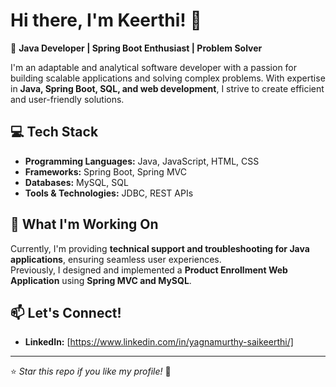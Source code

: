 # Hi there, I'm Keerthi! 👋  

🚀 **Java Developer | Spring Boot Enthusiast | Problem Solver**  

I'm an adaptable and analytical software developer with a passion for building scalable applications and solving complex problems. With expertise in **Java, Spring Boot, SQL, and web development**, I strive to create efficient and user-friendly solutions.  

## 💻 Tech Stack  
- **Programming Languages:** Java, JavaScript, HTML, CSS  
- **Frameworks:** Spring Boot, Spring MVC  
- **Databases:** MySQL, SQL  
- **Tools & Technologies:** JDBC, REST APIs  

## 🌱 What I'm Working On  
Currently, I'm providing **technical support and troubleshooting for Java applications**, ensuring seamless user experiences.  
Previously, I designed and implemented a **Product Enrollment Web Application** using **Spring MVC and MySQL**.  

## 📫 Let's Connect!  
  - **LinkedIn:** [https://www.linkedin.com/in/yagnamurthy-saikeerthi/]  
  
---

⭐️ *Star this repo if you like my profile!* 🚀






